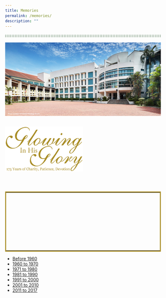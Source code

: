 ```yaml
---
title: Memories
permalink: /memories/
description: ""
---
```

![](/images/dots_bg.png)

![](/images/banner1.jpg)

<br>
<img style="width:50%" src="/images/glory_tagline_text.png"/>

<br><br>

<table style="border:3px solid rgb(168, 140, 37)">
	<tr>
		<td colspan="3"><img src="/images/title_border.png" style="position: relative; top:-60px"/><br>
			<h5 style="position:relative; top:-200px" align="center">We'd love to have your photos and stories <br><br> which we will feature on this website! <br> How to send in entries:</h5><br>
	</tr>
</table>



*   [Before 1960](/memories/before-1960)
*   [1960 to 1970](/memories/1960-to-1970)
*   [1971 to 1980](/memories/1971-to-1980)
*   [1981 to 1990](/memories/1981-to-1990)
*   [1991 to 2000](/memories/1991-to-2000)
*   [2001 to 2010](/memories/2001-to-2010)
*   [2011 to 2017](/memories/2011-to-2017)